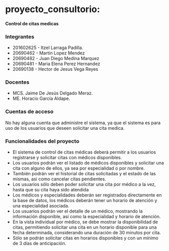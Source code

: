 # proyecto_consultorio: 
#### **Control de citas medicas**

### Integrantes
* 201602625 - Itzel Larraga Padilla.
* 20690462 - Martin Lopez Mendez
* 20690482 - Juan Diego Medina Marquez
* 20690481 - Maria Elena Perez Hernandez
* 20690138 - Hector de Jesus Vega Reyes

### Docentes
* MCS. Jaime De Jesús Delgado Meraz.
* ME. Horacio García Aldape.

### Cuentas de acceso
No hay alguna cuenta que administre el sistema, ya que el sistema es para uso de los usuarios que deseen solicitar una cita medica.

### Funcionalidades del proyecto 
* El sistema de control de citas médicas deberá permitir a los usuarios registrarse y solicitar citas con médicos disponibles.
* Los usuarios podrán ver el listado de médicos disponibles y solicitar una cita con alguno de ellos, ya sea por especialidad o por nombre.
* También podrán ver el historial de citas solicitadas y el estado de las mismas, así como cancelar citas pendientes.
* Los usuarios sólo deben poder solicitar una cita por médico a la vez, hasta que su cita haya sido atendida
* Los médicos y especialidades deberán ser registrados directamente en la base de datos, los médicos deberán tener un horario de atención y una especialidad asociada.
* Los usuarios podrán ver el detalle de un médico, mostrando la información disponible, así como la especialidad y horario de atención.
* En la vista individual por médico, se debe mostrar la disponibilidad de citas, permitiendo solicitar una cita en un horario disponible para una fecha
  determinada, considerando una duración de 30 minutos por cita.
* Sólo se podrán solicitar citas en horarios disponibles y con un mínimo de 3 días de anticipación.



